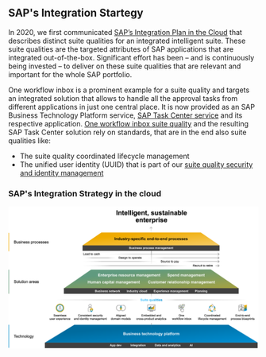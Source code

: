 ## SAP's Integration Startegy
In 2020, we first communicated [SAP’s Integration Plan in the Cloud](https://www.sap.com/docs/download/2020/02/520ea921-847d-0010-87a3-c30de2ffd8ff.pdf) that describes distinct suite qualities for an integrated intelligent suite. These suite qualities are the targeted attributes of SAP applications that are integrated out-of-the-box. Significant effort has been – and is continuously being invested – to deliver on these suite qualities that are relevant and important for the whole SAP portfolio.

One workflow inbox is a prominent example for a suite quality and targets an integrated solution that allows to handle all the approval tasks from different applications in just one central place. It is now provided as an SAP Business Technology Platform service, [SAP Task Center service](https://help.sap.com/viewer/product/TASK_CENTER/Cloud/en-US) and its respective application.
[One workflow inbox suite quality](https://d.dam.sap.com/a/L1FvTeb)  and the resulting SAP Task Center solution rely on standards, that are in the end also suite qualities like:

- The suite quality coordinated lifecycle management
- The unified user identity (UUID) that is part of our [suite quality security and identity management](https://d.dam.sap.com/a/XpmTQ2a)

### SAP's Integration Strategy in the cloud

![int startegy](images/sap_integration_strategy_white.png)
 

